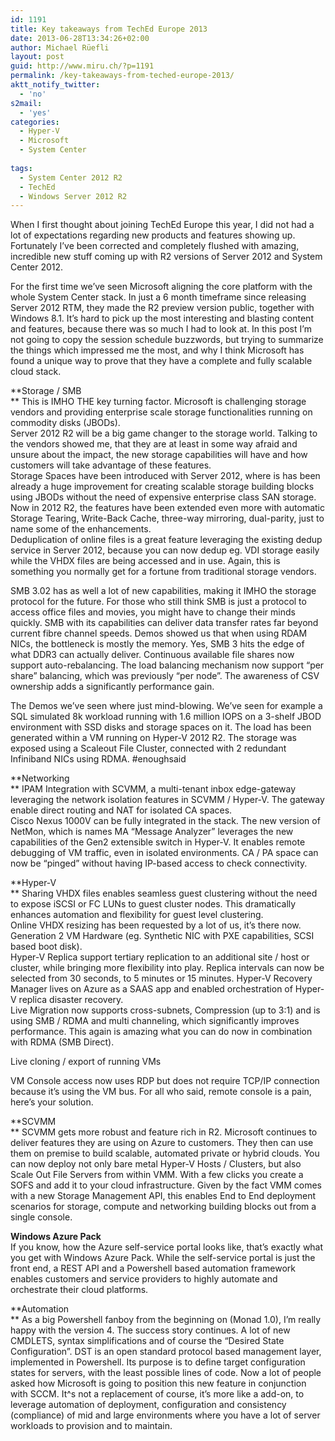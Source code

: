 ```yaml
---
id: 1191
title: Key takeaways from TechEd Europe 2013
date: 2013-06-28T13:34:26+02:00
author: Michael Rüefli
layout: post
guid: http://www.miru.ch/?p=1191
permalink: /key-takeaways-from-teched-europe-2013/
aktt_notify_twitter:
  - 'no'
s2mail:
  - 'yes'
categories:
  - Hyper-V
  - Microsoft
  - System Center
  
tags:
  - System Center 2012 R2
  - TechEd
  - Windows Server 2012 R2
---
```

When I first thought about joining TechEd Europe this year, I did not had a lot of expectations regarding new products and features showing up. Fortunately I&#8217;ve been corrected and completely flushed with amazing, incredible new stuff coming up with R2 versions of Server 2012 and System Center 2012.

For the first time we&#8217;ve seen Microsoft aligning the core platform with the whole System Center stack. In just a 6 month timeframe since releasing Server 2012 RTM, they made the R2 preview version public, together with Windows 8.1. It&#8217;s hard to pick up the most interesting and blasting content and features, because there was so much I had to look at. In this post I&#8217;m not going to copy the session schedule buzzwords, but trying to summarize the things which impressed me the most, and why I think Microsoft has found a unique way to prove that they have a complete and fully scalable cloud stack.

**Storage / SMB  
** This is IMHO THE key turning factor. Microsoft is challenging storage vendors and providing enterprise scale storage functionalities running on commodity disks (JBODs).  
Server 2012 R2 will be a big game changer to the storage world. Talking to the vendors showed me, that they are at least in some way afraid and unsure about the impact, the new storage capabilities will have and how customers will take advantage of these features.  
Storage Spaces have been introduced with Server 2012, where is has been already a huge improvement for creating scalable storage building blocks using JBODs without the need of expensive enterprise class SAN storage. Now in 2012 R2, the features have been extended even more with automatic Storage Tearing, Write-Back Cache, three-way mirroring, dual-parity, just to name some of the enhancements.  
Deduplication of online files is a great feature leveraging the existing dedup service in Server 2012, because you can now dedup eg. VDI storage easily while the VHDX files are being accessed and in use. Again, this is something you normally get for a fortune from traditional storage vendors.

SMB 3.02 has as well a lot of new capabilities, making it IMHO the storage protocol for the future. For those who still think SMB is just a protocol to access office files and movies, you might have to change their minds quickly. SMB with its capabilities can deliver data transfer rates far beyond current fibre channel speeds. Demos showed us that when using RDAM NICs, the bottleneck is mostly the memory. Yes, SMB 3 hits the edge of what DDR3 can actually deliver. Continuous available file shares now support auto-rebalancing. The load balancing mechanism now support &#8220;per share&#8221; balancing, which was previously &#8220;per node&#8221;. The awareness of CSV ownership adds a significantly performance gain.

The Demos we&#8217;ve seen where just mind-blowing. We&#8217;ve seen for example a SQL simulated 8k workload running with 1.6 million IOPS on a 3-shelf JBOD environment with SSD disks and storage spaces on it. The load has been generated within a VM running on Hyper-V 2012 R2. The storage was exposed using a Scaleout File Cluster, connected with 2 redundant Infiniband NICs using RDMA. #enoughsaid

**Networking  
** IPAM Integration with SCVMM, a multi-tenant inbox edge-gateway leveraging the network isolation features in SCVMM / Hyper-V. The gateway enable direct routing and NAT for isolated CA spaces.  
Cisco Nexus 1000V can be fully integrated in the stack. The new version of NetMon, which is names MA &#8220;Message Analyzer&#8221; leverages the new capabilities of the Gen2 extensible switch in Hyper-V. It enables remote debugging of VM traffic, even in isolated environments. CA / PA space can now be &#8220;pinged&#8221; without having IP-based access to check connectivity.

**Hyper-V  
** Sharing VHDX files enables seamless guest clustering without the need to expose iSCSI or FC LUNs to guest cluster nodes. This dramatically enhances automation and flexibility for guest level clustering.  
Online VHDX resizing has been requested by a lot of us, it&#8217;s there now.  
Generation 2 VM Hardware (eg. Synthetic NIC with PXE capabilities, SCSI based boot disk).  
Hyper-V Replica support tertiary replication to an additional site / host or cluster, while bringing more flexibility into play. Replica intervals can now be selected from 30 seconds, to 5 minutes or 15 minutes. Hyper-V Recovery Manager lives on Azure as a SAAS app and enabled orchestration of Hyper-V replica disaster recovery.  
Live Migration now supports cross-subnets, Compression (up to 3:1) and is using SMB / RDMA and multi channeling, which significantly improves performance. This again is amazing what you can do now in combination with RDMA (SMB Direct).

Live cloning / export of running VMs

VM Console access now uses RDP but does not require TCP/IP connection because it&#8217;s using the VM bus. For all who said, remote console is a pain, here&#8217;s your solution.

**SCVMM  
** SCVMM gets more robust and feature rich in R2. Microsoft continues to deliver features they are using on Azure to customers. They then can use them on premise to build scalable, automated private or hybrid clouds. You can now deploy not only bare metal Hyper-V Hosts / Clusters, but also Scale Out File Servers from within VMM. With a few clicks you create a SOFS and add it to your cloud infrastructure. Given by the fact VMM comes with a new Storage Management API, this enables End to End deployment scenarios for storage, compute and networking building blocks out from a single console.

**Windows Azure Pack**  
If you know, how the Azure self-service portal looks like, that&#8217;s exactly what you get with Windows Azure Pack. While the self-service portal is just the front end, a REST API and a Powershell based automation framework enables customers and service providers to highly automate and orchestrate their cloud platforms.

**Automation  
** As a big Powershell fanboy from the beginning on (Monad 1.0), I&#8217;m really happy with the version 4. The success story continues. A lot of new CMDLETS, syntax simplifications and of course the &#8220;Desired State Configuration&#8221;. DST is an open standard protocol based management layer, implemented in Powershell. Its purpose is to define target configuration states for servers, with the least possible lines of code. Now a lot of people asked how Microsoft is going to position this new feature in conjunction with SCCM. It^s not a replacement of course, it&#8217;s more like a add-on, to leverage automation of deployment, configuration and consistency (compliance) of mid and large environments where you have a lot of server workloads to provision and to maintain.

&nbsp;

&nbsp;

&nbsp;